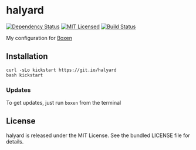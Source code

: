 halyard
=======

[![Dependency Status](https://img.shields.io/gemnasium/halyard/halyard.svg)](https://gemnasium.com/halyard/halyard)
[![MIT Licensed](https://img.shields.io/badge/license-MIT-green.svg)](https://tldrlegal.com/license/mit-license)
[![Build Status](https://img.shields.io/circleci/project/halyard/halyard.svg)](https://circleci.com/gh/halyard/halyard)

My configuration for [Boxen](https://boxen.github.io)

## Installation

```
curl -sLo kickstart https://git.io/halyard
bash kickstart
```

### Updates

To get updates, just run `boxen` from the terminal

## License

halyard is released under the MIT License. See the bundled LICENSE file for details.

